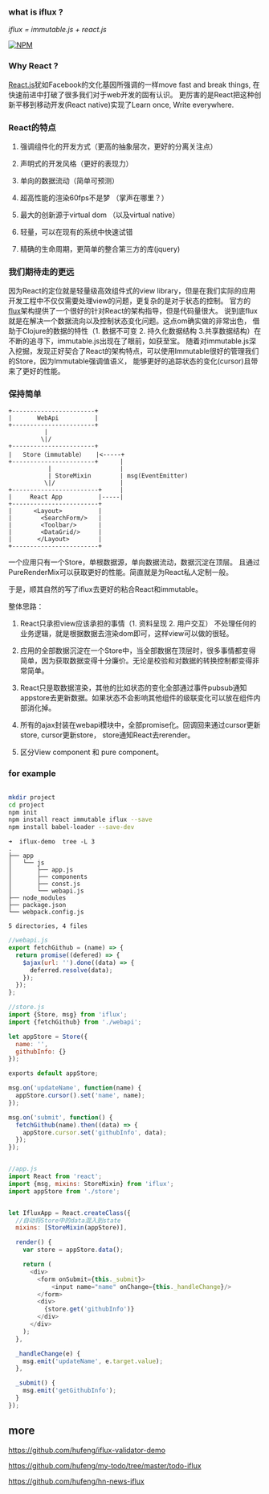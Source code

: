 ### what is iflux ?

*iflux = immutable.js + react.js*


[![NPM](https://nodei.co/npm/iflux.png?downloads=true&downloadRank=true&stars=true)](https://nodei.co/npm/iflux/)


### Why React ?
[React.js](http://facebook.github.io/react/)犹如Facebook的文化基因所强调的一样move fast and break things, 在快速前进中打破了很多我们对于web开发的固有认识。
更厉害的是React把这种创新平移到移动开发(React native)实现了Learn once, Write everywhere.


### React的特点

1. 强调组件化的开发方式（更高的抽象层次，更好的分离关注点）

2. 声明式的开发风格（更好的表现力）

3. 单向的数据流动（简单可预测）

4. 超高性能的渲染60fps不是梦 （掌声在哪里？）

5. 最大的创新源于virtual dom （以及virtual native）

6. 轻量，可以在现有的系统中快速试错

7. 精确的生命周期，更简单的整合第三方的库(jquery)


### 我们期待走的更远

因为React的定位就是轻量级高效组件式的view library，但是在我们实际的应用开发工程中不仅仅需要处理view的问题，更复杂的是对于状态的控制。
官方的[flux](https://facebook.github.io/flux/docs/overview.html)架构提供了一个很好的针对React的架构指导，但是代码量很大。
说到底flux就是在解决一个数据流向以及控制状态变化问题。这点om确实做的非常出色，
借助于Clojure的数据的特性（1. 数据不可变 2. 持久化数据结构 3.共享数据结构）在不断的追寻下，immutable.js出现在了眼前，如获至宝。
随着对immutable.js深入挖掘，发现正好契合了React的架构特点，可以使用Immutable很好的管理我们的Store，因为Immutable强调值语义，
能够更好的追踪状态的变化(cursor)且带来了更好的性能。


### 保持简单

```
+-----------------------+
|       WebApi          |
+-----------------------+
          |  
         \|/
+-----------------------+
|   Store（immutable）   |<-----+
+-----------------------+      |
           |                   |
           | StoreMixin        | msg(EventEmitter)
          \|/                  |
+------------------------+     |
|     React App          |-----|
+------------------------+
|      <Layout>          |
|        <SearchForm/>   |
|        <Toolbar/>      |
|        <DataGrid/>     |
|       </Layout>        |
+------------------------+
```

一个应用只有一个Store，单根数据源，单向数据流动，数据沉淀在顶层。
且通过PureRenderMix可以获取更好的性能。简直就是为React私人定制一般。

于是，顺其自然的写了iflux去更好的粘合React和immutable。

整体思路：

1. React只承担view应该承担的事情（1. 资料呈现 2. 用户交互） 不处理任何的业务逻辑，就是根据数据去渲染dom即可，这样view可以做的很轻。

2. 应用的全部数据沉淀在一个Store中，当全部数据在顶层时，很多事情都变得简单，因为获取数据变得十分廉价。无论是校验和对数据的转换控制都变得非常简单。

3. React只是取数据渲染，其他的比如状态的变化全部通过事件pubsub通知appstore去更新数据。如果状态不会影响其他组件的级联变化可以放在组件内部消化掉。

4. 所有的ajax封装在webapi模块中，全部promise化。回调回来通过cursor更新store, cursor更新store， store通知React去rerender。

5. 区分View component 和 pure component。



### for example

```sh

mkdir project
cd project
npm init
npm install react immutable iflux --save
npm install babel-loader --save-dev

```

```
➜  iflux-demo  tree -L 3
.
├── app
│   └── js
│       ├── app.js
│       ├── components
│       ├── const.js
│       └── webapi.js
├── node_modules
├── package.json
└── webpack.config.js

5 directories, 4 files
```


```javascript
//webapi.js
export fetchGithub = (name) => {
  return promise((defered) => {
    $ajax(url: '').done((data) => {
      deferred.resolve(data);
    });
  });
};

//store.js
import {Store, msg} from 'iflux';
import {fetchGithub} from './webapi';

let appStore = Store({
  name: '',
  githubInfo: {}
});

exports default appStore;

msg.on('updateName', function(name) {
  appStore.cursor().set('name', name);
});

msg.on('submit', function() {
  fetchGithub(name).then((data) => {
    appStore.cursor.set('githubInfo', data);
  });
});


//app.js
import React from 'react';
import {msg, mixins: StoreMixin} from 'iflux';
import appStore from './store';


let IfluxApp = React.createClass({
  //自动将Store中的data混入到state
  mixins: [StoreMixin(appStore)],

  render() {
    var store = appStore.data();

    return (
      <div>
        <form onSubmit={this._submit}>
            <input name="name" onChange={this._handleChange}/>
        </form>
        <div>
          {store.get('githubInfo')}
        </div>
      </div>
    );
  },

  _handleChange(e) {
    msg.emit('updateName', e.target.value);
  },

  _submit() {
    msg.emit('getGithubInfo');
  }
});

```

## more

https://github.com/hufeng/iflux-validator-demo

https://github.com/hufeng/my-todo/tree/master/todo-iflux

https://github.com/hufeng/hn-news-iflux
